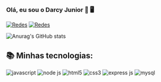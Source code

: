 ### Olá, eu sou o Darcy Junior 👋 🖥️
[![Redes](https://img.shields.io/badge/GitHub-100000?style=for-the-badge&logo=github&logoColor=white)](https://github.com/DarcyJR)
[![Redes](https://img.shields.io/badge/LinkedIn-0077B5?style=for-the-badge&logo=linkedin&logoColor=white)](https://www.linkedin.com/in/darcy-aparecido-de-oliveira-junior/)

![Anurag's GitHub stats](https://github-readme-stats.vercel.app/api?username=DarcyJR&show_icons=true&theme=transparent)

## 📚 Minhas tecnologias:
<div style="display:inline-block">
<img alt="javascript" src="https://img.shields.io/badge/JavaScript-F7DF1E?style=for-the-badge&logo=javascript&logoColor=black">
<img alt="node js" src="https://img.shields.io/badge/Node.js-43853D?style=for-the-badge&logo=node.js&logoColor=white">
<img alt="html5" src="https://img.shields.io/badge/HTML5-E34F26?style=for-the-badge&logo=html5&logoColor=white">
<img alt="css3" src="https://img.shields.io/badge/CSS3-1572B6?style=for-the-badge&logo=css3&logoColor=white">
<img alt="express js" src="https://img.shields.io/badge/Express.js-404D59?style=for-the-badge">
<img alt="mysql" src="https://img.shields.io/badge/MySQL-00000F?style=for-the-badge&logo=mysql&logoColor=white">
</div>
